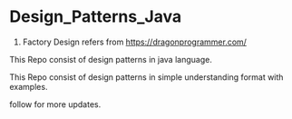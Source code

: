 # Design_Patterns_Java

1. Factory Design refers from https://dragonprogrammer.com/

This Repo consist of design patterns in java language.

This Repo consist of design patterns in simple understanding format with examples.

follow for more updates.
